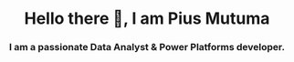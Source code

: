 <h1 align="center">Hello there 👋, I am Pius Mutuma</h1>
<h3 align="center">I am a passionate Data Analyst & Power Platforms developer.</h3>
<h5 I love working with data and using my analytical skills to find insights and solutions to problems. </h5>
